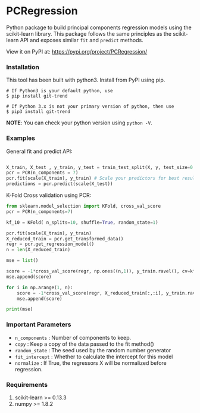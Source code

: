 # PCRegression
Python package to build principal components regression models using the scikit-learn library. This package follows the same principles as the scikit-learn API and exposes similar `fit` and `predict` methods.

View it on PyPI at: https://pypi.org/project/PCRegression/

### Installation
This tool has been built with python3. Install from PyPI using pip.

```shell
# If Python3 is your default python, use
$ pip install git-trend

# If Python 3.x is not your primary version of python, then use
$ pip3 install git-trend 
```
**NOTE**:   You can check your python version using `python -V`.

### Examples

General fit and predict API:

```python

X_train, X_test , y_train, y_test = train_test_split(X, y, test_size=0.5, random_state=1)
pcr = PCR(n_components = 7)
pcr.fit(scale(X_train), y_train) # Scale your predictors for best results.
predictions = pcr.predict(scale(X_test))
```
K-Fold Cross validation using PCR:

```python
from sklearn.model_selection import KFold, cross_val_score
pcr = PCR(n_components=7)

kf_10 = KFold( n_splits=10, shuffle=True, random_state=1)

pcr.fit(scale(X_train), y_train)
X_reduced_train = pcr.get_transformed_data()
regr = pcr.get_regression_model()
n = len(X_reduced_train)

mse = list()

score = -1*cross_val_score(regr, np.ones((n,1)), y_train.ravel(), cv=kf_10, scoring='neg_mean_squared_error').mean()    
mse.append(score)

for i in np.arange(1, n):
    score = -1*cross_val_score(regr, X_reduced_train[:,:i], y_train.ravel(), cv=kf_10, scoring='neg_mean_squared_error').mean()
    mse.append(score)

print(mse)
```

### Important Parameters

* `n_components` : Number of components to keep.
* `copy` : Keep a copy of the data passed to the fit method()
* `random_state` : The seed used by the random number generator
* `fit_intercept` : Whether to calculate the intercept for this model
* `normalize` : If True, the regressors X will be normalized before regression.


### Requirements
1. scikit-learn >= 0.13.3
2. numpy >= 1.8.2
